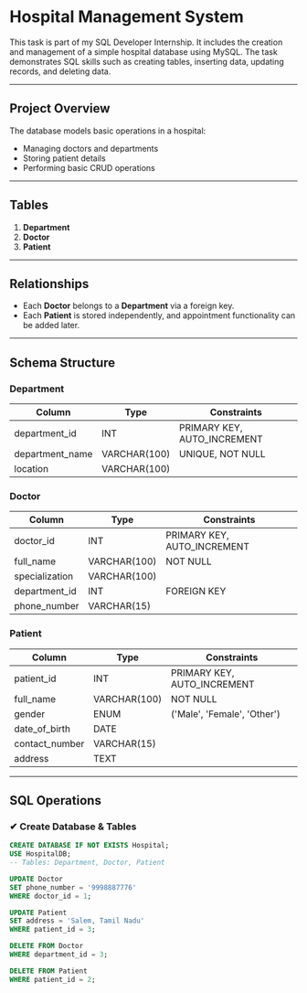 #  Hospital Management System

This task is part of my SQL Developer Internship. It includes the creation and management of a simple hospital database using MySQL. The task demonstrates SQL skills such as creating tables, inserting data, updating records, and deleting data.

---

##  Project Overview

The database models basic operations in a hospital:
- Managing doctors and departments
- Storing patient details
- Performing basic CRUD operations

---

##  Tables

1. **Department**
2. **Doctor**
3. **Patient**

---

##  Relationships

- Each **Doctor** belongs to a **Department** via a foreign key.
- Each **Patient** is stored independently, and appointment functionality can be added later.

---

##  Schema Structure

### Department
| Column          | Type         | Constraints        |
|-----------------|--------------|--------------------|
| department_id   | INT          | PRIMARY KEY, AUTO_INCREMENT |
| department_name | VARCHAR(100) | UNIQUE, NOT NULL   |
| location        | VARCHAR(100) |                    |

### Doctor
| Column        | Type         | Constraints        |
|---------------|--------------|--------------------|
| doctor_id     | INT          | PRIMARY KEY, AUTO_INCREMENT |
| full_name     | VARCHAR(100) | NOT NULL           |
| specialization| VARCHAR(100) |                    |
| department_id | INT          | FOREIGN KEY        |
| phone_number  | VARCHAR(15)  |                    |

### Patient
| Column         | Type            | Constraints        |
|----------------|-----------------|--------------------|
| patient_id     | INT             | PRIMARY KEY, AUTO_INCREMENT |
| full_name      | VARCHAR(100)    | NOT NULL           |
| gender         | ENUM            | ('Male', 'Female', 'Other') |
| date_of_birth  | DATE            |                    |
| contact_number | VARCHAR(15)     |                    |
| address        | TEXT            |                    |

---

##  SQL Operations

### ✔ Create Database & Tables
```sql
CREATE DATABASE IF NOT EXISTS Hospital;
USE HospitalDB;
-- Tables: Department, Doctor, Patient

UPDATE Doctor
SET phone_number = '9998887776'
WHERE doctor_id = 1;

UPDATE Patient
SET address = 'Salem, Tamil Nadu'
WHERE patient_id = 3;

DELETE FROM Doctor
WHERE department_id = 3;

DELETE FROM Patient
WHERE patient_id = 2;

